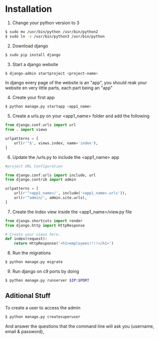 # Installation


1) Change your python version to 3

```sh
$ sudo mv /usr/bin/python /usr/bin/python2 
$ sudo ln -s /usr/bin/python3 /usr/bin/python
```

2) Download django

```sh
$ sudo pip install django
```

3) Start a django website

```sh
$ django-admin startproject <project-name>
```
In django every page of the website is an "app", you should reak your website en very little parts, each part being an "app"

4) Create your first app

```sh
$ python manage.py startapp <app1_name>
```
5) Create a urls.py on your <app1_name> folder and add the following

```py
from django.conf.urls import url
from . import views

urlpatterns = [
    url(r'^$', views.index, name='index'),
]
```

6) Update the <project-name>/urls.py to include the <app1_name> app

```python
#project URL Configuration

from django.conf.urls import include, url
from django.contrib import admin

urlpatterns = [
    url(r'^<app1_name>/', include('<app1_name>.urls')),
    url(r'^admin/', admin.site.urls),
]
```

7) Create the index view inside the <app1_name>/view.py file

```python
from django.shortcuts import render
from django.http import HttpResponse

# Create your views here.
def index(request):
    return HttpResponse('<h1>employees!!!!</h1>')
```

8) Run the migrations

```sh
$ python manage.py migrate
```

9) Run django on c9 ports by doing 

```sh
$ python manage.py runserver $IP:$PORT
```

## Aditional Stuff

To create a user to access the admin

```sh
$ python manage.py createsuperuser
```
And answer the questions that the command line will ask you (username, email & password),
